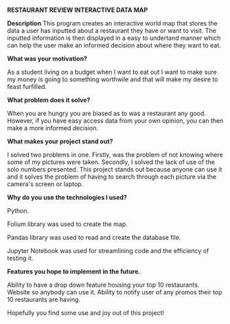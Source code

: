 **RESTAURANT REVIEW INTERACTIVE DATA MAP**

**Description**
This program creates an interactive world map that stores the data a user has inputted about a restaurant they have or want to visit. The inputted information is then displayed in a easy to undertand manner which can help the user make an informed decision about where they want to eat.


**What was your motivation?**

As a student living on a budget when I want to eat out I want to make sure my money is going to something worthwile and that will make my desire to feast furfilled.

**What problem does it solve?**

When you are hungry you are biased as to was a restaurant any good. However, if you have easy access data from your own opinion, you can then make a more informed decision.

**What makes your project stand out?**

I solved two problems in one. Firstly, was the problem of not knowing where some of my pictures were taken. Secondly, I solved the lack of use of the solo numbers presented.
This project stands out because anyone can use it and it solves the problem of having to search through each picture via the camera's screen or laptop.

**Why do you use the technologies I used?**

Python.

Folium library was used to create the map. 

Pandas library was used to read and create the database file. 

Jupyter Notebook was used for streamlining code and the efficiency of testing it.

**Features you hope to implement in the future.**

Ability to have a drop down feature housing your top 10 restaurants.
Website so anybody can use it.
Ability to notify user of any promos their top 10 restaurants are having.

Hopefully you find some use and joy out of this project!

